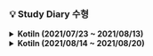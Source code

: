 ### 💡 Study Diary 수형  
<details markdown="1">
<summary><strong>  Kotiln (2021/07/23 ~ 2021/08/13)</strong></summary>
<br>
<br>

|날짜|내용|
|------:|:---:|
|**7/23(금)**|1단계 [[2557]](https://www.acmicpc.net/problem/2557) , 2단계 [[1330]](https://www.acmicpc.net/problem/1330)|
|**7/24(토)**|3단계 [[10871]](https://www.acmicpc.net/problem/10871) , 4단계[[10951]](https://www.acmicpc.net/problem/10951), 5단계[[4344]](https://www.acmicpc.net/problem/4344) , 6단계[[4673]](https://www.acmicpc.net/problem/4673) , 7단계[[1152]](https://www.acmicpc.net/problem/1152)|
|**7/25(일)**|8단계[[1712]](https://www.acmicpc.net/problem/1712) , 9단계[[2581]](https://www.acmicpc.net/problem/2581)|
|**7/26(월)**|10단계[[10872]](https://www.acmicpc.net/problem/10872) , 11단계[[2798]](https://www.acmicpc.net/problem/2798)|
|**7/27(화)**|18단계[[10828]](https://www.acmicpc.net/problem/10828) , Kotlin시간초과[[18870]](https://www.acmicpc.net/problem/18870)|
|**7/28(수)**|19단계[[2164]](https://www.acmicpc.net/problem/2164)|
|**7/29(목)**|18단계[[9012]](https://www.acmicpc.net/problem/9012)|
|**7/30(금)**|14단계[[15649]](https://www.acmicpc.net/problem/15649) , 16단계[[11399]](https://www.acmicpc.net/problem/11399)|
|**7/31(토)**|X|
|**8/1(일)**|X|
|**8/2(월)**|Programmers[[순위검색]](https://programmers.co.kr/learn/courses/30/lessons/72412)|
|**8/3(화)**|Programmers[[문자열압축]](https://programmers.co.kr/learn/courses/30/lessons/60057)|
|**8/4(수)**|X|
|**8/5(목)**|Programmers[[네트워크]](https://programmers.co.kr/learn/courses/30/lessons/43162)|
|**8/6(금)**|X|
|**8/7(토)**|X|
|**8/8(일)**|X|
|**8/9(월)**|[BOJ_1012[유기농배추]](https://www.acmicpc.net/problem/1012)|
|**8/10(화)**|X|
|**8/11(수)**|[BOJ_7576[토마토]](https://www.acmicpc.net/problem/7576)<br/>[BOJ_1075[나누기]](https://www.acmicpc.net/problem/1075)|
|**8/12(목)**|[BOJ_2589[보물섬]](https://www.acmicpc.net/problem/2589)|
|**8/13(금)**||

<br>
</details>

<details markdown="1">
<summary><strong>  Kotiln (2021/08/14 ~ 2021/08/20)</strong></summary>
<br>
<br>

|날짜|내용|
|------:|:---:|
|**8/14(토)**||
|**8/15(일)**|[boj11279_최대힙](https://www.acmicpc.net/problem/11279)<br/>[boj4256_트리](https://www.acmicpc.net/problem/4256)|
|**8/16(월)**||
|**8/17(화)**|[boj2800_괄호제거](https://www.acmicpc.net/problem/2800) 아직자바로만품|
|**8/18(수)**||
|**8/19(목)**||
|**8/20(금)**||


<br>
</details>
